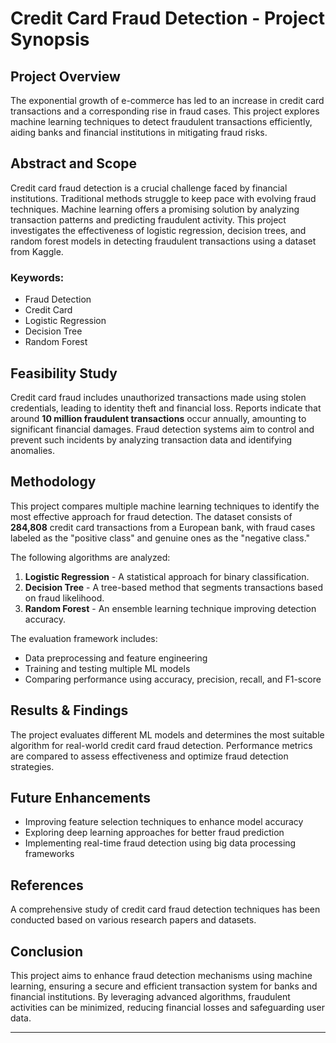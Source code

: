 # Credit Card Fraud Detection - Project Synopsis

## Project Overview
The exponential growth of e-commerce has led to an increase in credit card transactions and a corresponding rise in fraud cases. This project explores machine learning techniques to detect fraudulent transactions efficiently, aiding banks and financial institutions in mitigating fraud risks.

## Abstract and Scope
Credit card fraud detection is a crucial challenge faced by financial institutions. Traditional methods struggle to keep pace with evolving fraud techniques. Machine learning offers a promising solution by analyzing transaction patterns and predicting fraudulent activity. This project investigates the effectiveness of logistic regression, decision trees, and random forest models in detecting fraudulent transactions using a dataset from Kaggle.

### Keywords:
- Fraud Detection
- Credit Card
- Logistic Regression
- Decision Tree
- Random Forest

## Feasibility Study
Credit card fraud includes unauthorized transactions made using stolen credentials, leading to identity theft and financial loss. Reports indicate that around **10 million fraudulent transactions** occur annually, amounting to significant financial damages. Fraud detection systems aim to control and prevent such incidents by analyzing transaction data and identifying anomalies.

## Methodology
This project compares multiple machine learning techniques to identify the most effective approach for fraud detection. The dataset consists of **284,808** credit card transactions from a European bank, with fraud cases labeled as the "positive class" and genuine ones as the "negative class."

The following algorithms are analyzed:
1. **Logistic Regression** - A statistical approach for binary classification.
2. **Decision Tree** - A tree-based method that segments transactions based on fraud likelihood.
3. **Random Forest** - An ensemble learning technique improving detection accuracy.

The evaluation framework includes:
- Data preprocessing and feature engineering
- Training and testing multiple ML models
- Comparing performance using accuracy, precision, recall, and F1-score

## Results & Findings
The project evaluates different ML models and determines the most suitable algorithm for real-world credit card fraud detection. Performance metrics are compared to assess effectiveness and optimize fraud detection strategies.

## Future Enhancements
- Improving feature selection techniques to enhance model accuracy
- Exploring deep learning approaches for better fraud prediction
- Implementing real-time fraud detection using big data processing frameworks

## References
A comprehensive study of credit card fraud detection techniques has been conducted based on various research papers and datasets.

## Conclusion
This project aims to enhance fraud detection mechanisms using machine learning, ensuring a secure and efficient transaction system for banks and financial institutions. By leveraging advanced algorithms, fraudulent activities can be minimized, reducing financial losses and safeguarding user data.

---
